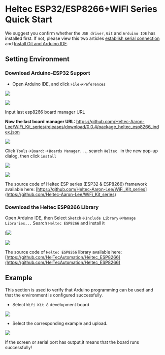 # Heltec ESP32/ESP8266+WIFI Series Quick Start

We suggest you confirm whether the `USB driver`, `Git` and `Arduino IDE` has installed first. If not, please view this two articles [establish serial connection](https://heltec-automation-docs.readthedocs.io/en/latest/general/establish_serial_connection.html) and [Install Git and Arduino IDE](https://heltec-automation-docs.readthedocs.io/en/latest/general/how_to_install_git_and_arduino.html).

## Setting Environment

### Download Arduino-ESP32 Support

- Open Arduino IDE, and click `File`->`Peferences`

![](img/quick_start/01.png)

![](img/quick_start/02.png)

Input last esp8266 board manager URL

**Now the last board manager URL:**  https://github.com/Heltec-Aaron-Lee/WiFi_Kit_series/releases/download/0.0.4/package_heltec_esp8266_index.json

![](img/quick_start/03.png)

Click `Tools`->`Board:`->`Boards Manager...`, search `Heltec ` in the new pop-up dialog, then click `install`

![](img/quick_start/04.png)

![](img/quick_start/05.png)

The source code of Heltec ESP series (ESP32 & ESP8266) framework available here: [https://github.com/Heltec-Aaron-Lee/WiFi_Kit_series](https://github.com/Heltec-Aaron-Lee/WiFi_Kit_series)

### Download the Heltec ESP8266 Library

Open Arduino IDE, then Select `Sketch`->`Include Library`->`Manage Libraries...`
Search `Heltec ESP8266` and install it

!![](img/quick_start/06.png)

![](img/quick_start/07.png)

The source code of `Heltec ESP8266` library available here:[https://github.com/HelTecAutomation/Heltec_ESP8266](https://github.com/HelTecAutomation/Heltec_ESP8266)

## Example

This section is used to verify that Arduino programming can be used and that the environment is configured successfully.

- Select `Wifi Kit 8` development board

![](img/quick_start/08.png)

- Select the corresponding example and upload.

![](img/quick_start/09.png)

If the screen or serial port has output,it means that the board runs successfully!